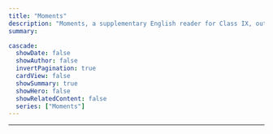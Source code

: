 ```yaml
---
title: "Moments"
description: "Moments, a supplementary English reader for Class IX, outlining its various editions and reprints from 2006 to 2024. "
summary: 

cascade:
  showDate: false
  showAuthor: false
  invertPagination: true
  cardView: false
  showSummary: true
  showHero: false
  showRelatedContent: false
  series: ["Moments"]
---
```


---